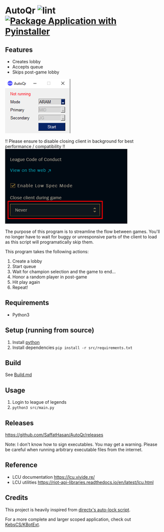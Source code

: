 # AutoQr ![lint](https://github.com/SaffatHasan/AutoQr/actions/workflows/pylint.yml/badge.svg) [![Package Application with Pyinstaller](https://github.com/SaffatHasan/AutoQr/actions/workflows/pyinstaller.yml/badge.svg)](https://github.com/SaffatHasan/AutoQr/actions/workflows/pyinstaller.yml)

## Features

* Creates lobby
* Accepts queue
* Skips post-game lobby

![](docs/sample.png)


!! Please ensure to disable closing client in background for best performance / compatibility !!
![](docs/Screenshot_1.png)

The purpose of this program is to streamline the flow between games. You'll no longer have to wait for buggy or unresponsive parts of the client to load as this script will programatically skip them.

This program takes the following actions:

1. Create a lobby
1. Start queue
1. Wait for champion selection and the game to end...
1. Honor a random player in post-game
1. Hit play again
1. Repeat!

## Requirements

- Python3

## Setup (running from source)

1. Install [python](https://www.python.org/downloads/)
1. Install dependencies
    `pip install -r src/requirements.txt`

## Build

See [Build.md](docs/build.md)

## Usage

1. Login to league of legends
1. `python3 src/main.py`

## Releases

https://github.com/SaffatHasan/AutoQr/releases

Note: I don't know how to sign executables. You may get a warning. Please be careful when running arbitrary executable files from the internet.


## Reference

- LCU documentation https://lcu.vivide.re/
- LCU utilities https://riot-api-libraries.readthedocs.io/en/latest/lcu.html

## Credits

This project is heavily inspired from [directx's auto-lock script](https://github.com/directx5/League-of-Legends-Auto-Accept-Insta-Lock-Python).

For a more complete and larger scoped application, check out [KebsCS/KBotExt](https://github.com/KebsCS/KBotExt).
